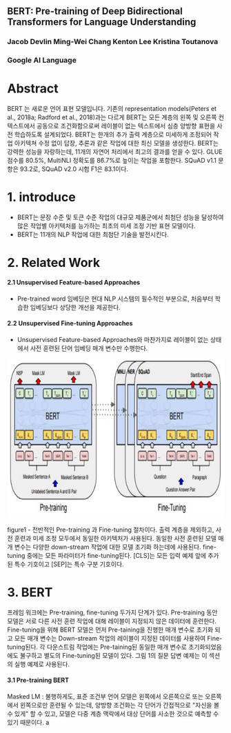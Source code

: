 ## BERT: Pre-training of Deep Bidirectional Transformers for Language Understanding


### Jacob Devlin Ming-Wei Chang Kenton Lee Kristina Toutanova
### Google AI Language

# Abstract

BERT 는 새로운 언어 표현 모델입니다. 기존의 representation models(Peters et al., 2018a; Radford et al., 2018)과는 다르게 BERT는 모든 계층의 왼쪽 및 오른쪽 컨텍스트에서 공동으로 조건화함으로써 레이블이 없는 텍스트에서 심층 양방향 표현을 사전 학습하도록 설계되었다. BERT는 한개의 추가 출력 계층으로 미세하게 조정되어 작업 아키텍쳐 수정 없이 답장, 추론과 같은 작업에 대한 최신 모델을 생성한다.
BERT는 강력한 성능을 자랑하는데, 11개의 자연어 처리에서 최고의 결과를 얻을 수 있다. GLUE 점수를 80.5%, MultiNLI 정확도를 86.7%로 높이는 작업을 포함한다. SQuAD v1.1 문항은 93.2로, SQuAD v2.0 시험 F1은 83.1이다.

# 1. introduce

- BERT는 문장 수준 및 토큰 수준 작업의 대규모 제품군에서 최첨단 성능을 달성하여 많은 작업별 아키텍처를 능가하는 최초의 미세 조정 기반 표현 모델이다.
- BERT는 11개의 NLP 작업에 대한 최첨단 기술을 발전시킨다.

# 2. Related Work

#### 2.1 Unsupervised Feature-based Approaches
- Pre-trained word 임베딩은 현대 NLP 시스템의 필수적인 부분으로, 처음부터 학습한 임베딩보다 상당한 개선을 제공한다.

#### 2.2 Unsupervised Fine-tuning Approaches
- Unsupervised Feature-based Approaches와 마찬가지로 레이블이 없는 상태에서 사전 훈련된 단어 임베딩 매개 변수만 수행한다.

<img src="img/figure1.jpg"  width="700" height="370">

figure1 -  전반적인 Pre-training 과 Fine-tuning 절차이다. 출력 계층을 제외하고, 사전 훈련과 미세 조정 모두에서 동일한 아키텍처가 사용된다.
동일한 사전 훈련된 모델 매개 변수는 다양한 down-stream 작업에 대한 모델 초기화 하는데에 사용된다. fine-tuning 중에는 모든 파라미터가 fine-tuning된다.
[CLS]는 모든 입력 예제 앞에 추가된 특수 기호이고 [SEP]는 특수 구분 기호이다.

# 3. BERT
 프레임 워크에는 Pre-training, fine-tuning 두가지 단계가 있다. Pre-training 동안 모델은 서로 다른 사전 훈련 작업에 대해 레이블이 지정되지 않은 데이터에
훈련한다. Fine-tuning을 위해 BERT 모델은 먼저 Pre-taining을 진행한 매개 변수로 초기화 되고 모든 매개 변수는 Down-stream 작업의 레이블이 지정된 데이터를 
사용하여 Fine-tuning된다. 각 다운스트림 작업에는 Pre-taining된 동일한 매개 변수로 초기화되었음에도 불구하고 별도의 Fine-tuning된 모델이 있다. 그림 1의 질문 답변 
예제는 이 섹션의 실행 예제로 사용된다.

#### 3.1 Pre-training BERT

Masked LM :  불행하게도, 표준 조건부 언어 모델은 왼쪽에서 오른쪽으로 또는 오른쪽에서 왼쪽으로만 훈련될 수 있는데, 양방향 조건화는 각 단어가 간접적으로 "자신을 볼 수
있게" 할 수 있고, 모델은 다중 계층 맥락에서 대상 단어를 사소한 것으로 예측할 수 있기 때문이다.
a




